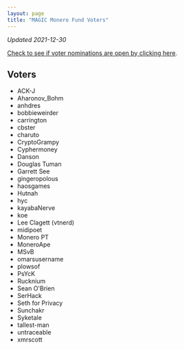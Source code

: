 ```yaml
---
layout: page
title: "MAGIC Monero Fund Voters"
---
```


*Updated 2021-12-30*

[Check to see if voter nominations are open by clicking here](https://github.com/MAGICGrants/Monero-Fund).

## Voters

* ACK-J
* Aharonov_Bohm
* anhdres
* bobbieweirder
* carrington
* cbster
* charuto
* CryptoGrampy
* Cyphermoney
* Danson
* Douglas Tuman
* Garrett See
* gingeropolous
* haosgames
* Hutnah
* hyc
* kayabaNerve
* koe
* Lee Clagett (vtnerd)
* midipoet
* Monero PT
* MoneroApe
* MSvB
* omarsusername
* plowsof
* PsYcK
* Rucknium
* Sean O'Brien
* SerHack
* Seth for Privacy
* Sunchakr
* Syketale
* tallest-man
* untraceable
* xmrscott
